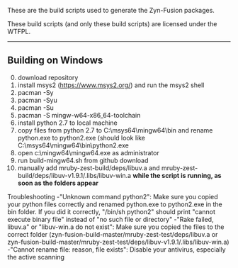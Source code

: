 These are the build scripts used to generate the Zyn-Fusion packages.

These build scripts (and only these build scripts) are licensed under the
WTFPL.

---

## Building on Windows 
0. download repository
1. install msys2 (https://www.msys2.org/) and run the msys2 shell
2. pacman -Sy
3. pacman -Syu
4. pacman -Su
5. pacman -S mingw-w64-x86_64-toolchain
6. install python 2.7 to local machine
7. copy files from python 2.7 to C:\msys64\mingw64\bin and rename python.exe to python2.exe (should look like C:\msys64\mingw64\bin\python2.exe
8. open c:\mingw64\mingw64.exe as administrator
9. run build-mingw64.sh from github download
10. manually add mruby-zest-build/deps/libuv.a and mruby-zest-build/deps/libuv-v1.9.1/.libs/libuv-win.a **while the script is running, as soon as the folders appear**

Troubleshooting
-"Unknown command python2": Make sure you copied your python files correctly and renamed python.exe to python2.exe in the bin folder. If you did it correctly, "/bin/sh python2" should print "cannot execute binary file" instead of "no such file or directory"
-"Rake failed, libuv.a" or "libuv-win.a do not exist": Make sure you copied the files to the correct folder (zyn-fusion-build-master/mruby-zest-test/deps/libuv.a or zyn-fusion-build-master/mruby-zest-test/deps/libuv-v1.9.1/.libs/libuv-win.a)
-"Cannot rename file: reason, file exists": Disable your antivirus, especially the active scanning
